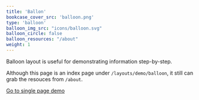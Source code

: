 ```yaml
---
title: 'Ballon'
bookcase_cover_src: 'balloon.png'
type: 'balloon'
balloon_img_src: "icons/balloon.svg"
balloon_circle: false
balloon_resources: "/about"
weight: 1
---
```


Balloon layout is useful for demonstrating information step-by-step.

Although this page is an index page under `/layouts/demo/balloon`, it still can grab the resouces from `/about`.

[Go to single page demo](/hugo-theme-artisan/layouts/demo/balloon/single)
